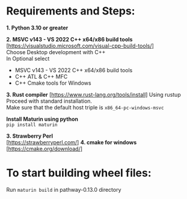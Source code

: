 # Requirements and Steps:
**1. Python 3.10 or greater**
   
**2. MSVC v143 - VS 2022 C++ x64/x86 build tools**
[https://visualstudio.microsoft.com/visual-cpp-build-tools/] \
Choose Desktop development with C++ \
In Optional select
* MSVC v143 - VS 2022 C++ x64/x86 build tools
* C++ ATL & C++ MFC
* C++ Cmake tools for Windows

**3. Rust compiler**
[https://www.rust-lang.org/tools/install]
Using rustup \
Proceed with standard installation. \
Make sure that the default host triple is `x86_64-pc-windows-msvc`

**Install Maturin using python** \
`pip install maturin`

**3. Strawberry Perl** \
[https://strawberryperl.com/]
**4. cmake for windows** \
[https://cmake.org/download/]

# To start building wheel files:
Run `maturin build` in pathway-0.13.0 directory
